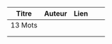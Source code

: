 |  Titre |  Auteur |  Lien |   |   |
|---|---|---|---|---|
| 13 Mots  |   |   |   |   |
|   |   |   |   |   |
|   |   |   |   |   |

